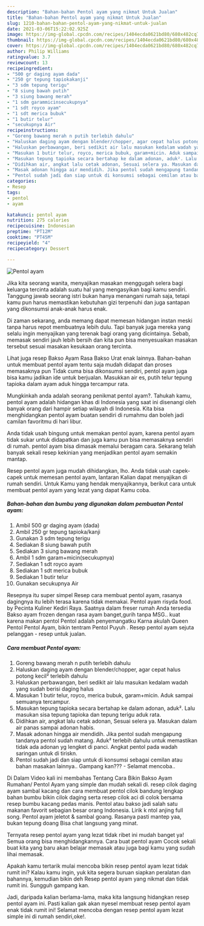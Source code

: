 ```yaml
---
description: "Bahan-bahan Pentol ayam yang nikmat Untuk Jualan"
title: "Bahan-bahan Pentol ayam yang nikmat Untuk Jualan"
slug: 1210-bahan-bahan-pentol-ayam-yang-nikmat-untuk-jualan
date: 2021-03-06T15:22:02.925Z
image: https://img-global.cpcdn.com/recipes/1404ecda0621bd80/680x482cq70/pentol-ayam-foto-resep-utama.jpg
thumbnail: https://img-global.cpcdn.com/recipes/1404ecda0621bd80/680x482cq70/pentol-ayam-foto-resep-utama.jpg
cover: https://img-global.cpcdn.com/recipes/1404ecda0621bd80/680x482cq70/pentol-ayam-foto-resep-utama.jpg
author: Philip Williams
ratingvalue: 3.7
reviewcount: 13
recipeingredient:
- "500 gr daging ayam dada"
- "250 gr tepung tapiokakanji"
- "3 sdm tepung terigu"
- "8 siung bawah putih"
- "3 siung bawang merah"
- "1 sdm garammicinsecukupnya"
- "1 sdt royco ayam"
- "1 sdt merica bubuk"
- "1 butir telur"
- "secukupnya Air"
recipeinstructions:
- "Goreng bawang merah n putih terlebih dahulu"
- "Haluskan daging ayam dengan blender/chopper, agar cepat halus potong kecil² terlebih dahulu"
- "Haluskan perbawangan, beri sedikit air lalu masukan kedalam wadah yang sudah berisi daging halus"
- "Masukan 1 butir telur, royco, merica bubuk, garam+micin. Aduk sampai semuanya tercampur."
- "Masukan tepung tapioka secara bertahap ke dalam adonan, aduk². Lalu masukan sisa tepung tapioka dan tepung terigu aduk rata."
- "Didihkan air, angkat lalu cetak adonan, Sesuai selera ya. Masukan dalam air panas sampai adonan habis."
- "Masak adonan hingga air mendidih. Jika pentol sudah mengapung tandanya pentol sudah matang. Aduk² terlebih dahulu untuk memastikan tidak ada adonan yg lengket di panci. Angkat pentol pada wadah saringan untuk di tiriskn."
- "Pentol sudah jadi dan siap untuk di konsumsi sebagai cemilan atau bahan masakan lainnya.. Gampang kan??? Selamat mencoba.."
categories:
- Resep
tags:
- pentol
- ayam

katakunci: pentol ayam 
nutrition: 275 calories
recipecuisine: Indonesian
preptime: "PT12M"
cooktime: "PT45M"
recipeyield: "4"
recipecategory: Dessert

---
```



![Pentol ayam](https://img-global.cpcdn.com/recipes/1404ecda0621bd80/680x482cq70/pentol-ayam-foto-resep-utama.jpg)

Jika kita seorang wanita, menyajikan masakan menggugah selera bagi keluarga tercinta adalah suatu hal yang mengasyikan bagi kamu sendiri. Tanggung jawab seorang istri bukan hanya menangani rumah saja, tetapi kamu pun harus memastikan kebutuhan gizi terpenuhi dan juga santapan yang dikonsumsi anak-anak harus enak.

Di zaman  sekarang, anda memang dapat memesan hidangan instan meski tanpa harus repot membuatnya lebih dulu. Tapi banyak juga mereka yang selalu ingin menyajikan yang terenak bagi orang yang dicintainya. Sebab, memasak sendiri jauh lebih bersih dan kita pun bisa menyesuaikan masakan tersebut sesuai masakan kesukaan orang tercinta. 

Lihat juga resep Bakso Ayam Rasa Bakso Urat enak lainnya. Bahan-bahan untuk membuat pentol ayam tentu saja mudah didapat dan proses memasaknya pun Tidak cuma bisa dikonsumsi sendiri, pentol ayam juga bisa kamu jadikan ide untuk berjualan. Masukkan air es, putih telur tepung tapioka dalam ayam aduk hingga tercampur rata.

Mungkinkah anda adalah seorang penikmat pentol ayam?. Tahukah kamu, pentol ayam adalah hidangan khas di Indonesia yang saat ini disenangi oleh banyak orang dari hampir setiap wilayah di Indonesia. Kita bisa menghidangkan pentol ayam buatan sendiri di rumahmu dan boleh jadi camilan favoritmu di hari libur.

Anda tidak usah bingung untuk memakan pentol ayam, karena pentol ayam tidak sukar untuk didapatkan dan juga kamu pun bisa memasaknya sendiri di rumah. pentol ayam bisa dimasak memalui beragam cara. Sekarang telah banyak sekali resep kekinian yang menjadikan pentol ayam semakin mantap.

Resep pentol ayam juga mudah dihidangkan, lho. Anda tidak usah capek-capek untuk memesan pentol ayam, lantaran Kalian dapat menyajikan di rumah sendiri. Untuk Kamu yang hendak menyajikannya, berikut cara untuk membuat pentol ayam yang lezat yang dapat Kamu coba.

<!--inarticleads1-->

##### Bahan-bahan dan bumbu yang digunakan dalam pembuatan Pentol ayam:

1. Ambil 500 gr daging ayam (dada)
1. Ambil 250 gr tepung tapioka/kanji
1. Gunakan 3 sdm tepung terigu
1. Sediakan 8 siung bawah putih
1. Sediakan 3 siung bawang merah
1. Ambil 1 sdm garam+micin(secukupnya)
1. Sediakan 1 sdt royco ayam
1. Sediakan 1 sdt merica bubuk
1. Sediakan 1 butir telur
1. Gunakan secukupnya Air


Resepnya itu super simpel Resep cara membuat pentol ayam, rasanya dagingnya itu lebih terasa karena tidak memakai. Pentol ayam risyda food. by Pecinta Kuliner Kediri Raya. Saatnya dalam freser rumah Anda tersedia Bakso ayam frozen dengan rasa ayam banget,gurih tanpa MSG.. kuat karena makan pentol Pentol adalah penyemangatku Karna akulah Queen Pentol Pentol Ayam, bikin tentram Pentol Puyuh . Resep pentol ayam sejuta pelanggan - resep untuk jualan. 

<!--inarticleads2-->

##### Cara membuat Pentol ayam:

1. Goreng bawang merah n putih terlebih dahulu
1. Haluskan daging ayam dengan blender/chopper, agar cepat halus potong kecil² terlebih dahulu
1. Haluskan perbawangan, beri sedikit air lalu masukan kedalam wadah yang sudah berisi daging halus
1. Masukan 1 butir telur, royco, merica bubuk, garam+micin. Aduk sampai semuanya tercampur.
1. Masukan tepung tapioka secara bertahap ke dalam adonan, aduk². Lalu masukan sisa tepung tapioka dan tepung terigu aduk rata.
1. Didihkan air, angkat lalu cetak adonan, Sesuai selera ya. Masukan dalam air panas sampai adonan habis.
1. Masak adonan hingga air mendidih. Jika pentol sudah mengapung tandanya pentol sudah matang. Aduk² terlebih dahulu untuk memastikan tidak ada adonan yg lengket di panci. Angkat pentol pada wadah saringan untuk di tiriskn.
1. Pentol sudah jadi dan siap untuk di konsumsi sebagai cemilan atau bahan masakan lainnya.. Gampang kan??? - Selamat mencoba..


Di Dalam Video kali ini membahas Tentang Cara Bikin Bakso Ayam Rumahan/ Pentol Ayam yang simple dan mudah sekali di. resep cilok daging ayam sambal kacang dan cara membuat pentol cilok bandung lengkap bahan bumbu bikin cilok daging serta resep cilok aci di colok bersama resep bumbu kacang pedas manis. Pentol atau bakso jadi salah satu makanan favorit sebagian besar orang Indonesia. Lirik k ntol anjing full song. Pentol ayam jeletot &amp; sambal goang. Rasanya pasti mantep yaa, bukan tepung doang Bisa chat langsung yang minat. 

Ternyata resep pentol ayam yang lezat tidak ribet ini mudah banget ya! Semua orang bisa menghidangkannya. Cara buat pentol ayam Cocok sekali buat kita yang baru akan belajar memasak atau juga bagi kamu yang sudah lihai memasak.

Apakah kamu tertarik mulai mencoba bikin resep pentol ayam lezat tidak rumit ini? Kalau kamu ingin, yuk kita segera buruan siapkan peralatan dan bahannya, kemudian bikin deh Resep pentol ayam yang nikmat dan tidak rumit ini. Sungguh gampang kan. 

Jadi, daripada kalian berlama-lama, maka kita langsung hidangkan resep pentol ayam ini. Pasti kalian gak akan nyesel membuat resep pentol ayam enak tidak rumit ini! Selamat mencoba dengan resep pentol ayam lezat simple ini di rumah sendiri,oke!.

